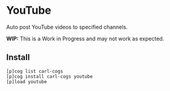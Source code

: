 # YouTube

Auto post YouTube videos to specified channels.

**WIP:** This is a Work in Progress and may not work as expected.

## Install

```
[p]cog list carl-cogs
[p]cog install carl-cogs youtube
[p]load youtube
```